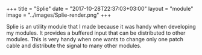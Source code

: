 +++
title = "Splie"
date = "2017-10-28T22:37:03+03:00"
layout = "module"
image = "../images/Splie-render.png"
+++

Splie is an utility module that I made because it was handy when developing my modules. It provides a buffered input that can be distributed to other modules. This is very handy when one wants to change only one patch cable and distribute the signal to many other modules.
